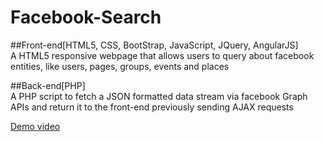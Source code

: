 # Facebook-Search  
##Front-end[HTML5, CSS, BootStrap, JavaScript, JQuery, AngularJS]  
A HTML5 responsive webpage that allows users to query about facebook entities, like users, pages, groups, events and places  
 
##Back-end[PHP]  
A PHP script to fetch a JSON formatted data stream via facebook Graph APIs and return it to the front-end previously sending AJAX requests  


[Demo video](https://www.youtube.com/watch?v=qq1Im_nJqS8&t=8s)
